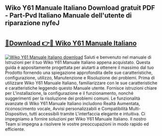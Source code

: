 ## Wiko Y61 Manuale Italiano Download gratuit PDF - Part-Pvd Italiano Manuale dell'utente di riparazione nyfeJ

# <h2><a href="http://dfdktsf.blite.top/?on=Wiko+Y61+Manuale+Italiano">🔗Download 👉🔴 Wiko Y61 Manuale Italiano</a></h2>

[![Wiko Y61 Manuale Italiano download](https://i.imgur.com/lujVjoI.png)](http://dfdktsf.blite.top/?on=Wiko+Y61+Manuale+Italiano)
Saluti e benvenuto nel manuale di Istruzioni per il tuo Wiko Y61 Manuale Italiano appena acquistato. Questa guida è appositamente progettata per aiutarti a ottenere il massimo dal tuo Prodotto fornendo una spiegazione approfondita delle sue caratteristiche, configurazione, utilizzo, Manutenzione e Risoluzione dei problemi. Prima di utilizzare Wiko Y61 Manuale Italiano, familiarizzare con le sue caratteristiche e caratteristiche leggendo questo Manuale utente. Fornisce istruzioni chiare per L'installazione, la configurazione e il funzionamento, nonché suggerimenti per la risoluzione dei problemi comuni. Le funzionalità avanzate di Wiko Y61 Manuale Italiano includono Realtà Aumentata, riconoscimento vocale, Avvisi personalizzabili e Compatibilità Multi-Dispositivo, tutti accessibili tramite L'interfaccia elegante e intuitiva. Ci impegniamo a fornire soluzioni per Wiko Y61 Manuale Italiano. Il nostro Team si impegna a risolvere le vostre preoccupazioni in modo rapido ed efficiente.
